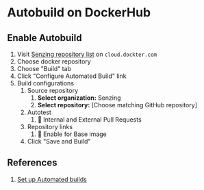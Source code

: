 # Autobuild on DockerHub

## Enable Autobuild

1. Visit [Senzing repository list](https://cloud.docker.com/u/senzing/repository/list) on `cloud.dockter.com`
1. Choose docker repository
1. Choose "Build" tab
1. Click "Configure Automated Build" link
1. Build configurations
    1. Source repository
        1. **Select organization:** Senzing
        1. **Select repository:** [Choose matching GitHub repository]
    1. Autotest
        1. :radio_button: Internal and External Pull Requests
    1. Repository links
        1. :radio_button: Enable for Base image
    1. Click "Save and Build"

## References

1. [Set up Automated builds](https://docs.docker.com/docker-hub/builds/)
